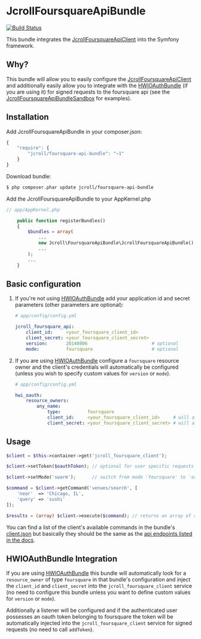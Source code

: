 # JcrollFoursquareApiBundle

[![Build Status](https://travis-ci.org/jcroll/foursquare-api-bundle.png)](https://travis-ci.org/jcroll/foursquare-api-bundle)

This bundle integrates the [JcrollFoursquareApiClient](https://github.com/jcroll/foursquare-api-client) into the Symfony
framework.

## Why?

This bundle will allow you to easily configure the [JcrollFoursquareApiClient](https://github.com/jcroll/foursquare-api-client) 
and additionally easily allow you to integrate with the [HWIOAuthBundle](https://github.com/hwi/HWIOAuthBundle) 
(if you are using it) for signed requests to the foursquare api (see the 
[JcrollFoursquareApiBundleSandbox](https://github.com/jcroll/foursquare-api-bundle-sandbox) for examples).

## Installation

Add JcrollFoursquareApiBundle in your composer.json:

```js
{
    "require": {
        "jcroll/foursquare-api-bundle": "~1"
    }
}
```

Download bundle:

``` bash
$ php composer.phar update jcroll/foursquare-api-bundle
```

Add the JcrollFoursquareApiBundle to your AppKernel.php

```php
// app/AppKernel.php

    public function registerBundles()
    {
        $bundles = array(
            ...
            new Jcroll\FoursquareApiBundle\JcrollFoursquareApiBundle(),
            ...
        );
        ...
    }
```

## Basic configuration

1. If you're not using [HWIOAuthBundle](https://github.com/hwi/HWIOAuthBundle) add your application id and secret 
   parameters (other parameters are optional):
    
    ```yaml
    # app/config/config.yml
    
    jcroll_foursquare_api:
        client_id:     <your_foursquare_client_id>     
        client_secret: <your_foursquare_client_secret>
        version:       20140806                        # optional
        mode:          foursquare                      # optional
    ```
2. If you are using [HWIOAuthBundle](https://github.com/hwi/HWIOAuthBundle) configure a `foursquare` resource owner
   and the client's credentials will automatically be configured (unless you wish to specify custom values for 
   `version` or `mode`).
    
    ```yaml
    # app/config/config.yml
    
    hwi_oauth:
        resource_owners:
            any_name:
                type:          foursquare
                client_id:     <your_foursquare_client_id>     # will automatically inject in the client
                client_secret: <your_foursquare_client_secret> # will automatically inject in the client
    ```
    
## Usage

```php
$client = $this->container->get('jcroll_foursquare_client');

$client->setToken($oauthToken); // optional for user specific requests

$client->setMode('swarm');      // switch from mode 'foursquare' to 'swarm'

$command = $client->getCommand('venues/search', [
    'near'  => 'Chicago, IL',
    'query' => 'sushi'
]);

$results = (array) $client->execute($command); // returns an array of results
```

You can find a list of the client's available commands in the bundle's
[client.json](https://github.com/jcroll/foursquare-api-client/blob/master/src/Resources/config/client.json)
but basically they should be the same as the [api endpoints listed in the docs](https://developer.foursquare.com/docs/).

## HWIOAuthBundle Integration

If you are using [HWIOAuthBundle](https://github.com/hwi/HWIOAuthBundle) this bundle will automatically look for
a `resource_owner` of type `foursquare` in that bundle's configuration and inject the `client_id` and `client_secret`
into the `jcroll_foursquare_client` service (no need to configure this bundle unless you want to define custom values 
for `version` or `mode`).

Additionally a listener will be configured and if the authenticated user possesses an oauth token belonging to foursquare
the token will be automatically injected into the `jcroll_foursquare_client` service for signed requests (no need to call
`addToken`).